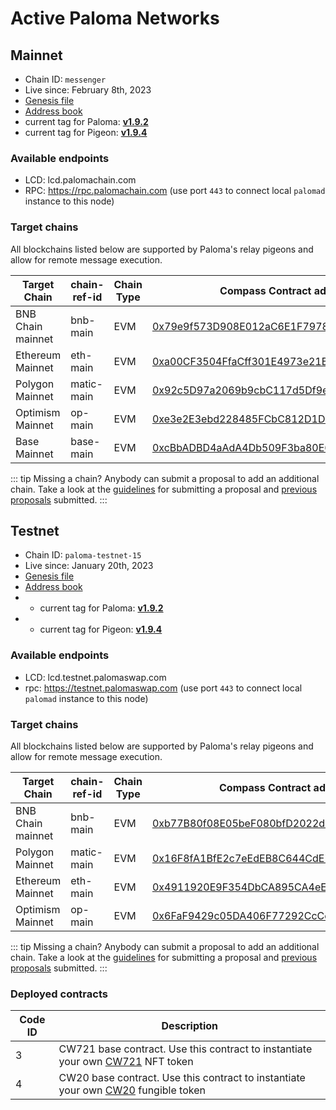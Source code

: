 # Active Paloma Networks

## Mainnet

 - Chain ID: `messenger`
 - Live since: February 8th, 2023
 - [Genesis file](https://raw.githubusercontent.com/palomachain/mainnet/master/messenger/genesis.json) 
 - [Address book](https://raw.githubusercontent.com/palomachain/mainnet/master/messenger/addrbook.json)
 - current tag for Paloma: [**v1.9.2**](https://github.com/palomachain/paloma/releases/tag/v1.9.2)
 - current tag for Pigeon: [**v1.9.4**](https://github.com/palomachain/pigeon/releases/tag/v1.9.4)


### Available endpoints
- LCD: lcd.palomachain.com
- RPC: https://rpc.palomachain.com (use port `443`  to connect local `palomad` instance to this node)

### Target chains 

All blockchains listed below are supported by Paloma's relay pigeons and allow for remote message execution.

|Target Chain|chain-ref-id|Chain Type|Compass Contract address|Status|
|------------|------------|----------|------------------------|------|
| BNB Chain mainnet| bnb-main | EVM | [0x79e9f573D908E012aC6E1F7978cb09e0065E6355](https://bscscan.com/address/0x79e9f573D908E012aC6E1F7978cb09e0065E6355) | Live |
| Ethereum Mainnet | eth-main | EVM | [0xa00CF3504FfaCff301E4973e21B44C052d087157](https://etherscan.io/address/0xa00CF3504FfaCff301E4973e21B44C052d087157) | Live |
| Polygon Mainnet | matic-main| EVM | [0x92c5D97a2069b9cbC117d5Df9eA119fc635a9319](https://polygonscan.com/address/0x92c5D97a2069b9cbC117d5Df9eA119fc635a9319) | Live |
| Optimism Mainnet | op-main  | EVM | [0xe3e2E3ebd228485FCbC812D1DBA0B2F90233E56c](https://optimistic.etherscan.io/address/0xe3e2E3ebd228485FCbC812D1DBA0B2F90233E56c) | Live |
| Base Mainnet | base-main |    EVM | [0xcBbADBD4aAdA4Db509F3ba80E69E37bFB793e333](https://basescan.org/address/0xcBbADBD4aAdA4Db509F3ba80E69E37bFB793e333) | Live |


::: tip 
Missing a chain? Anybody can submit a proposal to add an additional chain. Take a look at the [guidelines](https://forum.palomachain.com/t/how-to-create-a-paloma-improvement-proposal-or-pip/64) for submitting a proposal and [previous proposals](https://forum.palomachain.com/c/governance/6) submitted.
:::



## Testnet
 - Chain ID: `paloma-testnet-15`
 - Live since: January 20th, 2023
 - [Genesis file](https://raw.githubusercontent.com/palomachain/testnet/master/paloma-testnet-15/genesis.json)
 - [Address book](https://raw.githubusercontent.com/palomachain/testnet/master/paloma-testnet-15/addrbook.json)
 -  - current tag for Paloma: [**v1.9.2**](https://github.com/palomachain/paloma/releases/tag/v1.9.2)
 -   - current tag for Pigeon: [**v1.9.4**](https://github.com/palomachain/pigeon/releases/tag/v1.9.4)


### Available endpoints
- LCD: lcd.testnet.palomaswap.com
- rpc: https://testnet.palomaswap.com (use port `443` to connect local `palomad` instance to this node)


### Target chains 

All blockchains listed below are supported by Paloma's relay pigeons and allow for remote message execution.

|Target Chain|chain-ref-id|Chain Type|Compass Contract address|Status|
|------------|------------|----------|------------------------|------|
| BNB Chain mainnet | bnb-main | EVM | [0xb77B80f08E05beF080bfD2022d0Ef277EA815dC6](https://bscscan.com/address/0xb77B80f08E05beF080bfD2022d0Ef277EA815dC6) |Live|
| Polygon Mainnet | matic-main | EVM | [0x16F8fA1BfE2c7eEdEB8C644CdE73b172B8529E11](https://polygonscan.com/address/0x16F8fA1BfE2c7eEdEB8C644CdE73b172B8529E11)|Live|
| Ethereum Mainnet | eth-main | EVM | [0x4911920E9F354DbCA895CA4eE5F8f6E02d560996](https://etherscan.io/address/0x4911920E9F354DbCA895CA4eE5F8f6E02d560996) | Live |
| Optimism Mainnet | op-main  | EVM | [0x6FaF9429c05DA406F77292CcCc0F42D4eF7Cc6a8](https://optimistic.etherscan.io/address/0x6FaF9429c05DA406F77292CcCc0F42D4eF7Cc6a8) | Live |

::: tip 
Missing a chain? Anybody can submit a proposal to add an additional chain. Take a look at the [guidelines](https://forum.palomachain.com/t/how-to-create-a-paloma-improvement-proposal-or-pip/64) for submitting a proposal and [previous proposals](https://forum.palomachain.com/c/governance/6) submitted.
:::

### Deployed contracts 

|Code ID  |Description|
|-------|-----------| 
|  3  | CW721 base contract. Use this contract to instantiate your own [CW721](../../guide/develop/quick-start/paloma-py/cw721.md) NFT token|
|  4  | CW20 base contract. Use this contract to instantiate your own [CW20](../../guide/develop/quick-start/paloma-py/cw20.md) fungible token|
